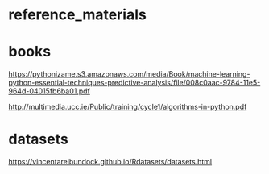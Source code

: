 # reference_materials

# books
https://pythonizame.s3.amazonaws.com/media/Book/machine-learning-python-essential-techniques-predictive-analysis/file/008c0aac-9784-11e5-964d-04015fb6ba01.pdf

http://multimedia.ucc.ie/Public/training/cycle1/algorithms-in-python.pdf

# datasets

https://vincentarelbundock.github.io/Rdatasets/datasets.html
